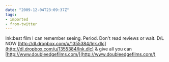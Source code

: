 ```yaml
---
date: "2009-12-04T23:09:37Z"
tags:
- imported
- from-twitter
---
```

Ink:best film I can remember seeing. Period. Don't read reviews or wait. D/L NOW [http://dl.dropbox.com/u/1355384/Ink.dlc](http://dl.dropbox.com/u/1355384/Ink.dlc) & give all you can [http://www.doubleedgefilms.com/](http://www.doubleedgefilms.com/)
